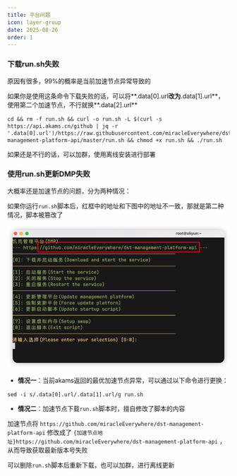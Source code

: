 ```yaml
---
title: 平台问题
icon: layer-group
date: 2025-08-26
order: 1
---
```


### 下载run.sh失败

原因有很多，99%的概率是当前加速节点异常导致的

如果你是使用这条命令下载失败的话，可以将**.data[0].url**改为**.data[1].url**，使用第二个加速节点，不行就换**.data[2].url**

```shell
cd && rm -f run.sh && curl -o run.sh -L $(curl -s https://api.akams.cn/github | jq -r '.data[0].url')/https://raw.githubusercontent.com/miracleEverywhere/dst-management-platform-api/master/run.sh && chmod +x run.sh && ./run.sh
```

如果还是不行的话，可以加群，使用离线安装进行部署

### 使用run.sh更新DMP失败

大概率还是加速节点的问题，分为两种情况：

如果你运行`run.sh`脚本后，红框中的地址和下图中的地址不一致，那就是第二种情况，脚本被篡改了

![run.sh脚本异常](assets/dmp-run-sh-changed.png)

- **情况一**：当前akams返回的最优加速节点异常，可以通过以下命令进行更换：
```shell
sed -i s/.data[0].url/.data[1].url/g run.sh
```

- **情况二**：加速节点下载`run.sh`脚本时，擅自修改了脚本的内容

加速节点将 `https://github.com/miracleEverywhere/dst-management-platform-api` 修改成了 `{加速节点地址}https://github.com/miracleEverywhere/dst-management-platform-api` ，从而导致获取最新版本号失败

可以删除`run.sh`脚本后重新下载，也可以加群，进行离线更新
